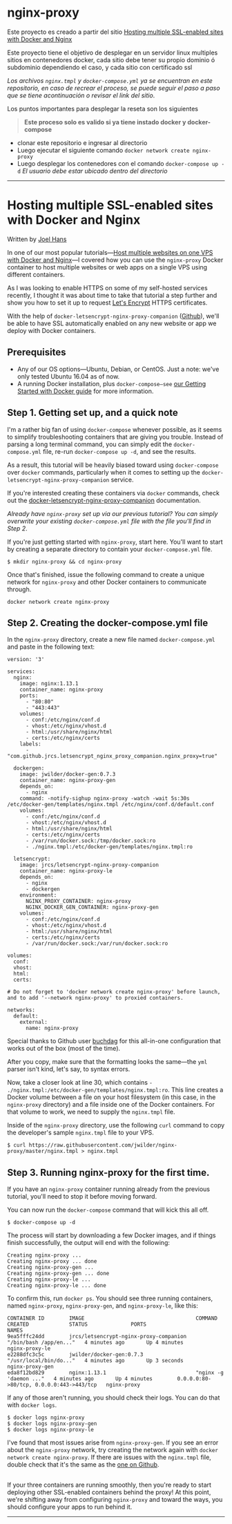 # nginx-proxy

Este proyecto es creado a partir del sitio [Hosting multiple SSL-enabled sites with Docker and Nginx](https://blog.ssdnodes.com/blog/host-multiple-ssl-websites-docker-nginx/)

Este proyecto tiene el objetivo de desplegar en un servidor linux multiples sitios en contenedores docker, cada sitio debe tener su propio dominio ó subdominio dependiendo el caso, y cada sitio con certificado ssl

*Los archivos `nginx.tmpl` y `docker-compose.yml` ya se encuentran en este repositorio, en caso de recrear el proceso, se puede seguir el paso a paso que se tiene acontinuación o revisar el link del sitio*.

Los puntos importantes para desplegar la reseta son los siguientes
> __Este proceso solo es valido si ya tiene instado docker y docker-compose__
- clonar este repositorio e ingresar al directorio
- Luego ejecutar el siguiente comando `docker network create nginx-proxy`
- Luego desplegar los contenedores con el comando `docker-compose up -d` *El usuario debe estar ubicado dentro del directorio*

---

# Hosting multiple SSL-enabled sites with Docker and Nginx

Written by [Joel Hans](https://blog.ssdnodes.com/blog/author/joel/ "Joel Hans")

In one of our most popular tutorials—[Host multiple websites on one VPS with Docker and Nginx](https://blog.ssdnodes.com/blog/host-multiple-websites-docker-nginx/)—I covered how you can use the `nginx-proxy` Docker container to host multiple websites or web apps on a single VPS using different containers.

As I was looking to enable HTTPS on some of my self-hosted services recently, I thought it was about time to take that tutorial a step further and show you how to set it up to request [Let's Encrypt](https://letsencrypt.org/) HTTPS certificates.

With the help of `docker-letsencrypt-nginx-proxy-companion` ([Github](https://github.com/JrCs/docker-letsencrypt-nginx-proxy-companion)), we'll be able to have SSL automatically enabled on any new website or app we deploy with Docker containers.

## Prerequisites
- Any of our OS options—Ubuntu, Debian, or CentOS. Just a note: we've only tested Ubuntu 16.04 as of now.
- A running Docker installation, plus `docker-compose—see` [our Getting Started with Docker guide](https://blog.ssdnodes.com/blog/tutorial-getting-started-with-docker-on-your-vps/) for more information.

## Step 1. Getting set up, and a quick note
I'm a rather big fan of using `docker-compose` whenever possible, as it seems to simplify troubleshooting containers that are giving you trouble. Instead of parsing a long terminal command, you can simply edit the `docker-compose.yml` file, re-run `docker-compose up -d`, and see the results.

As a result, this tutorial will be heavily biased toward using `docker-compose` over `docker` commands, particularly when it comes to setting up the `docker-letsencrypt-nginx-proxy-companion` service.

If you're interested creating these containers via `docker` commands, check out the [docker-letsencrypt-nginx-proxy-companion](https://github.com/JrCs/docker-letsencrypt-nginx-proxy-companion#separate-containers-recommended-method) documentation.

*Already have `nginx-proxy` set up via our previous tutorial? You can simply overwrite your existing `docker-compose.yml` file with the file you'll find in Step 2*.

If you're just getting started with `nginx-proxy`, start here. You'll want to start by creating a separate directory to contain your `docker-compose.yml` file.

```
$ mkdir nginx-proxy && cd nginx-proxy
```
Once that's finished, issue the following command to create a unique network for `nginx-proxy` and other Docker containers to communicate through.
```
docker network create nginx-proxy
```

## Step 2. Creating the docker-compose.yml file
In the `nginx-proxy` directory, create a new file named `docker-compose.yml` and paste in the following text:
```
version: '3'

services:
  nginx:
    image: nginx:1.13.1
    container_name: nginx-proxy
    ports:
      - "80:80"
      - "443:443"
    volumes:
      - conf:/etc/nginx/conf.d
      - vhost:/etc/nginx/vhost.d
      - html:/usr/share/nginx/html
      - certs:/etc/nginx/certs
    labels:
      - "com.github.jrcs.letsencrypt_nginx_proxy_companion.nginx_proxy=true"

  dockergen:
    image: jwilder/docker-gen:0.7.3
    container_name: nginx-proxy-gen
    depends_on:
      - nginx
    command: -notify-sighup nginx-proxy -watch -wait 5s:30s /etc/docker-gen/templates/nginx.tmpl /etc/nginx/conf.d/default.conf
    volumes:
      - conf:/etc/nginx/conf.d
      - vhost:/etc/nginx/vhost.d
      - html:/usr/share/nginx/html
      - certs:/etc/nginx/certs
      - /var/run/docker.sock:/tmp/docker.sock:ro
      - ./nginx.tmpl:/etc/docker-gen/templates/nginx.tmpl:ro

  letsencrypt:
    image: jrcs/letsencrypt-nginx-proxy-companion
    container_name: nginx-proxy-le
    depends_on:
      - nginx
      - dockergen
    environment:
      NGINX_PROXY_CONTAINER: nginx-proxy
      NGINX_DOCKER_GEN_CONTAINER: nginx-proxy-gen
    volumes:
      - conf:/etc/nginx/conf.d
      - vhost:/etc/nginx/vhost.d
      - html:/usr/share/nginx/html
      - certs:/etc/nginx/certs
      - /var/run/docker.sock:/var/run/docker.sock:ro

volumes:
  conf:
  vhost:
  html:
  certs:

# Do not forget to 'docker network create nginx-proxy' before launch, and to add '--network nginx-proxy' to proxied containers. 

networks:
  default:
    external:
      name: nginx-proxy
```
Special thanks to Github user [buchdag](https://github.com/buchdag) for this all-in-one configuration that works out of the box (most of the time).

After you copy, make sure that the formatting looks the same—the `yml` parser isn't kind, let's say, to syntax errors.

Now, take a closer look at line 30, which contains `- ./nginx.tmpl:/etc/docker-gen/templates/nginx.tmpl:ro`. This line creates a Docker volume between a file on your host filesystem (in this case, in the `nginx-proxy` directory) and a file inside one of the Docker containers. For that volume to work, we need to supply the `nginx.tmpl` file.

Inside of the `nginx-proxy` directory, use the following `curl` command to copy the developer's sample `nginx.tmpl` file to your VPS.
```
$ curl https://raw.githubusercontent.com/jwilder/nginx-proxy/master/nginx.tmpl > nginx.tmpl
```

## Step 3. Running nginx-proxy for the first time.
If you have an `nginx-proxy` container running already from the previous tutorial, you'll need to stop it before moving forward.

You can now run the `docker-compose` command that will kick this all off.
```
$ docker-compose up -d
```
The process will start by downloading a few Docker images, and if things finish successfully, the output will end with the following:
```
Creating nginx-proxy ...
Creating nginx-proxy ... done
Creating nginx-proxy-gen ...
Creating nginx-proxy-gen ... done
Creating nginx-proxy-le ...
Creating nginx-proxy-le ... done
```
To confirm this, run `docker ps`. You should see three running containers, named `nginx-proxy`, `nginx-proxy-gen`, and `nginx-proxy-le`, like this:
```
CONTAINER ID        IMAGE                                    COMMAND                  CREATED             STATUS              PORTS                                      NAMES
9ea5fffc24dd        jrcs/letsencrypt-nginx-proxy-companion   "/bin/bash /app/en..."   4 minutes ago       Up 4 minutes                                                   nginx-proxy-le
e2288dfc3c5c        jwilder/docker-gen:0.7.3                 "/usr/local/bin/do..."   4 minutes ago       Up 3 seconds                                                   nginx-proxy-gen
eda8f12bd829        nginx:1.13.1                             "nginx -g 'daemon ..."   4 minutes ago       Up 4 minutes        0.0.0.0:80->80/tcp, 0.0.0.0:443->443/tcp   nginx-proxy
```
If any of those aren't running, you should check their logs. You can do that with `docker logs`.
```
$ docker logs nginx-proxy
$ docker logs nginx-proxy-gen
$ docker logs nginx-proxy-le
```
I've found that most issues arise from `nginx-proxy-gen`. If you see an error about the `nginx-proxy` network, try creating the network again with `docker network create nginx-proxy`. If there are issues with the `nginx.tmpl` file, double check that it's the same as the [one on Github](https://raw.githubusercontent.com/jwilder/nginx-proxy/master/nginx.tmpl).

##

If your three containers are running smoothly, then you're ready to start deploying other SSL-enabled containers behind the proxy! At this point, we're shifting away from configuring `nginx-proxy` and toward the ways, you should configure your apps to run behind it.

---
